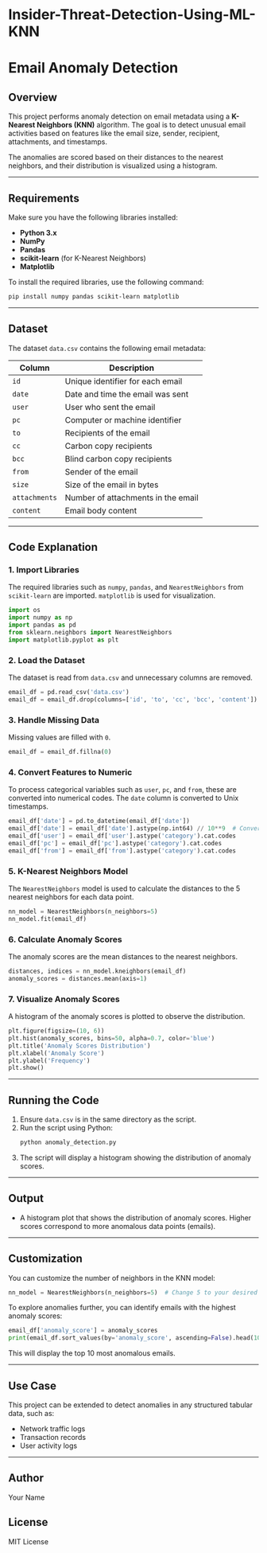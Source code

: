 # Insider-Threat-Detection-Using-ML-KNN

# Email Anomaly Detection

## Overview
This project performs anomaly detection on email metadata using a **K-Nearest Neighbors (KNN)** algorithm. The goal is to detect unusual email activities based on features like the email size, sender, recipient, attachments, and timestamps. 

The anomalies are scored based on their distances to the nearest neighbors, and their distribution is visualized using a histogram.

---

## Requirements
Make sure you have the following libraries installed:
- **Python 3.x**
- **NumPy**
- **Pandas**
- **scikit-learn** (for K-Nearest Neighbors)
- **Matplotlib**

To install the required libraries, use the following command:
```bash
pip install numpy pandas scikit-learn matplotlib
```

---

## Dataset
The dataset `data.csv` contains the following email metadata:

| Column       | Description                                         |
|--------------|-----------------------------------------------------|
| `id`         | Unique identifier for each email                    |
| `date`       | Date and time the email was sent                   |
| `user`       | User who sent the email                            |
| `pc`         | Computer or machine identifier                     |
| `to`         | Recipients of the email                            |
| `cc`         | Carbon copy recipients                             |
| `bcc`        | Blind carbon copy recipients                       |
| `from`       | Sender of the email                                |
| `size`       | Size of the email in bytes                         |
| `attachments`| Number of attachments in the email                 |
| `content`    | Email body content                                 |


---

## Code Explanation
### 1. Import Libraries
The required libraries such as `numpy`, `pandas`, and `NearestNeighbors` from `scikit-learn` are imported. `matplotlib` is used for visualization.
```python
import os
import numpy as np 
import pandas as pd
from sklearn.neighbors import NearestNeighbors
import matplotlib.pyplot as plt
```

### 2. Load the Dataset
The dataset is read from `data.csv` and unnecessary columns are removed.
```python
email_df = pd.read_csv('data.csv')
email_df = email_df.drop(columns=['id', 'to', 'cc', 'bcc', 'content'])
```

### 3. Handle Missing Data
Missing values are filled with `0`.
```python
email_df = email_df.fillna(0)
```

### 4. Convert Features to Numeric
To process categorical variables such as `user`, `pc`, and `from`, these are converted into numerical codes. The `date` column is converted to Unix timestamps.
```python
email_df['date'] = pd.to_datetime(email_df['date'])
email_df['date'] = email_df['date'].astype(np.int64) // 10**9  # Convert to Unix timestamp
email_df['user'] = email_df['user'].astype('category').cat.codes
email_df['pc'] = email_df['pc'].astype('category').cat.codes
email_df['from'] = email_df['from'].astype('category').cat.codes
```

### 5. K-Nearest Neighbors Model
The `NearestNeighbors` model is used to calculate the distances to the 5 nearest neighbors for each data point.
```python
nn_model = NearestNeighbors(n_neighbors=5)
nn_model.fit(email_df)
```

### 6. Calculate Anomaly Scores
The anomaly scores are the mean distances to the nearest neighbors.
```python
distances, indices = nn_model.kneighbors(email_df)
anomaly_scores = distances.mean(axis=1)
```

### 7. Visualize Anomaly Scores
A histogram of the anomaly scores is plotted to observe the distribution.
```python
plt.figure(figsize=(10, 6))
plt.hist(anomaly_scores, bins=50, alpha=0.7, color='blue')
plt.title('Anomaly Scores Distribution')
plt.xlabel('Anomaly Score')
plt.ylabel('Frequency')
plt.show()
```

---

## Running the Code
1. Ensure `data.csv` is in the same directory as the script.
2. Run the script using Python:
   ```bash
   python anomaly_detection.py
   ```
3. The script will display a histogram showing the distribution of anomaly scores.

---

## Output
- A histogram plot that shows the distribution of anomaly scores. Higher scores correspond to more anomalous data points (emails).

---

## Customization
You can customize the number of neighbors in the KNN model:
```python
nn_model = NearestNeighbors(n_neighbors=5)  # Change 5 to your desired value
```

To explore anomalies further, you can identify emails with the highest anomaly scores:
```python
email_df['anomaly_score'] = anomaly_scores
print(email_df.sort_values(by='anomaly_score', ascending=False).head(10))
```
This will display the top 10 most anomalous emails.

---

## Use Case
This project can be extended to detect anomalies in any structured tabular data, such as:
- Network traffic logs
- Transaction records
- User activity logs

---

## Author
Your Name

## License
MIT License
